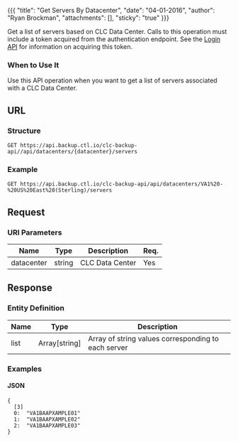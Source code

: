 {{{
  "title": "Get Servers By Datacenter",
  "date": "04-01-2016",
  "author": "Ryan Brockman",
  "attachments": [],
  "sticky": "true"
}}}

Get a list of servers based on CLC Data Center. Calls to this operation must include a token acquired from the authentication endpoint. See the [Login API](../Authentication/login.md) for information on acquiring this token.

### When to Use It

Use this API operation when you want to get a list of servers associated with a CLC Data Center.

## URL

### Structure

    GET https://api.backup.ctl.io/clc-backup-api//api/datacenters/{datacenter}/servers

### Example

    GET https://api.backup.ctl.io/clc-backup-api/api/datacenters/VA1%20-%20US%20East%20(Sterling)/servers

## Request

### URI Parameters

| Name | Type | Description | Req. |
| --- | --- | --- | --- |
| datacenter | string | CLC Data Center | Yes |


## Response

### Entity Definition

| Name | Type | Description |
| --- | --- | --- |
| list | Array[string] | Array of string values corresponding to each server |


### Examples

#### JSON

    {
      [3]
      0:  "VA1BAAPXAMPLE01"
      1:  "VA1BAAPXAMPLE02"
      2:  "VA1BAAPXAMPLE03"
    }
